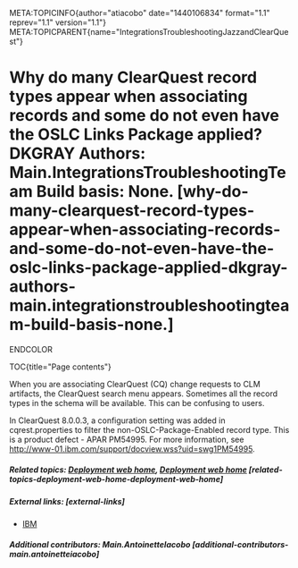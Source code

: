 META:TOPICINFO{author="atiacobo" date="1440106834" format="1.1"
reprev="1.1" version="1.1"}
META:TOPICPARENT{name="IntegrationsTroubleshootingJazzandClearQuest"}

# Why do many ClearQuest record types appear when associating records and some do not even have the OSLC Links Package applied? DKGRAY Authors: Main.IntegrationsTroubleshootingTeam Build basis: None. [why-do-many-clearquest-record-types-appear-when-associating-records-and-some-do-not-even-have-the-oslc-links-package-applied-dkgray-authors-main.integrationstroubleshootingteam-build-basis-none.]

ENDCOLOR

TOC{title="Page contents"}

When you are associating ClearQuest (CQ) change requests to CLM
artifacts, the ClearQuest search menu appears. Sometimes all the record
types in the schema will be available. This can be confusing to users.

In ClearQuest 8.0.0.3, a configuration setting was added in
cqrest.properties to filter the non-OSLC-Package-Enabled record type.
This is a product defect - APAR PM54995. For more information, see
<http://www-01.ibm.com/support/docview.wss?uid=swg1PM54995>.

##### Related topics: [Deployment web home](DeploymentWebHome), [Deployment web home](DeploymentWebHome) [related-topics-deployment-web-home-deployment-web-home]

##### External links: [external-links]

-   [IBM](https://www.ibm.com)

##### Additional contributors: Main.AntoinetteIacobo [additional-contributors-main.antoinetteiacobo]
